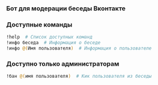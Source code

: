 ### Бот для модерации беседы Вконтакте

### Доступные команды
```bash
!help  # Список доступных команд
!инфо беседа  # Информация о беседе
!инфо @(Имя пользователя)  # Информация о пользователе
```

### Доступно только администраторам
```bash
!бан @(имя пользователя)  # Кик пользователя из беседы
```